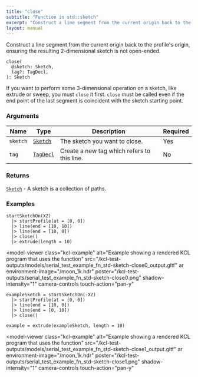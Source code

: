 ```yaml
---
title: "close"
subtitle: "Function in std::sketch"
excerpt: "Construct a line segment from the current origin back to the profile's origin, ensuring the resulting 2-dimensional sketch is not open-ended."
layout: manual
---
```


Construct a line segment from the current origin back to the profile's origin, ensuring the resulting 2-dimensional sketch is not open-ended.

```kcl
close(
  @sketch: Sketch,
  tag?: TagDecl,
): Sketch
```

If you want to perform some 3-dimensional operation on a sketch, like
extrude or sweep, you must `close` it first. `close` must be called even
if the end point of the last segment is coincident with the sketch
starting point.

### Arguments

| Name | Type | Description | Required |
|----------|------|-------------|----------|
| `sketch` | [`Sketch`](/docs/kcl-std/types/std-types-Sketch) | The sketch you want to close. | Yes |
| `tag` | [`TagDecl`](/docs/kcl-std/types/std-types-TagDecl) | Create a new tag which refers to this line. | No |

### Returns

[`Sketch`](/docs/kcl-std/types/std-types-Sketch) - A sketch is a collection of paths.


### Examples

```kcl
startSketchOn(XZ)
  |> startProfile(at = [0, 0])
  |> line(end = [10, 10])
  |> line(end = [10, 0])
  |> close()
  |> extrude(length = 10)

```


<model-viewer
  class="kcl-example"
  alt="Example showing a rendered KCL program that uses the  function"
  src="/kcl-test-outputs/models/serial_test_example_fn_std-sketch-close0_output.gltf"
  ar
  environment-image="/moon_1k.hdr"
  poster="/kcl-test-outputs/serial_test_example_fn_std-sketch-close0.png"
  shadow-intensity="1"
  camera-controls
  touch-action="pan-y"
>
</model-viewer>

```kcl
exampleSketch = startSketchOn(-XZ)
  |> startProfile(at = [0, 0])
  |> line(end = [10, 0])
  |> line(end = [0, 10])
  |> close()

example = extrude(exampleSketch, length = 10)

```


<model-viewer
  class="kcl-example"
  alt="Example showing a rendered KCL program that uses the  function"
  src="/kcl-test-outputs/models/serial_test_example_fn_std-sketch-close1_output.gltf"
  ar
  environment-image="/moon_1k.hdr"
  poster="/kcl-test-outputs/serial_test_example_fn_std-sketch-close1.png"
  shadow-intensity="1"
  camera-controls
  touch-action="pan-y"
>
</model-viewer>


